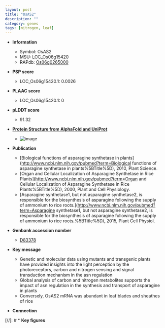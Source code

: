 ```yaml
---
layout: post
title: "OsAS2"
description: ""
category: genes
tags: [nitrogen, leaf]
---
```


* **Information**  
    + Symbol: OsAS2  
    + MSU: [LOC_Os06g15420](http://rice.plantbiology.msu.edu/cgi-bin/ORF_infopage.cgi?orf=LOC_Os06g15420)  
    + RAPdb: [Os06g0265000](http://rapdb.dna.affrc.go.jp/viewer/gbrowse_details/irgsp1?name=Os06g0265000)  

* **PSP score**  
    + LOC_Os06g15420.1: 0.0026 

* **PLAAC score**  
    + LOC_Os06g15420.1: 0 

* **pLDDT score**
    + 91.32

* **[Protein Structure from AlphaFold and UniProt](https://www.uniprot.org/uniprotkb/Q43011/entry#structure)**
    + ![image](https://ricepsp.github.io/images/Q4/AF-Q43011-F1.png)

* **Publication**  
    + [Biological functions of asparagine synthetase in plants](http://www.ncbi.nlm.nih.gov/pubmed?term=Biological functions of asparagine synthetase in plants%5BTitle%5D), 2010, Plant Science.
    + [Organ and Cellular Localization of Asparagine Synthetase in Rice Plants](http://www.ncbi.nlm.nih.gov/pubmed?term=Organ and Cellular Localization of Asparagine Synthetase in Rice Plants%5BTitle%5D), 2000, Plant and Cell Physiology.
    + [Asparagine synthetase1, but not asparagine synthetase2, is responsible for the biosynthesis of asparagine following the supply of ammonium to rice roots.](http://www.ncbi.nlm.nih.gov/pubmed?term=Asparagine synthetase1, but not asparagine synthetase2, is responsible for the biosynthesis of asparagine following the supply of ammonium to rice roots.%5BTitle%5D), 2015, Plant Cell Physiol.

* **Genbank accession number**  
    + [D83378](http://www.ncbi.nlm.nih.gov/nuccore/D83378)

* **Key message**  
    + Genetic and molecular data using mutants and transgenic plants have provided insights into the light perception by the photoreceptors, carbon and nitrogen sensing and signal transduction mechanism in the asn regulation
    + Global analysis of carbon and nitrogen metabolites supports the impact of asn regulation in the synthesis and transport of asparagine in plants
    + Conversely, OsAS2 mRNA was abundant in leaf blades and sheathes of rice

* **Connection**  

[//]: # * **Key figures**  


